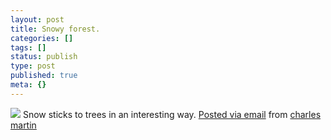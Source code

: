 ```yaml
---
layout: post
title: Snowy forest.
categories: []
tags: []
status: publish
type: post
published: true
meta: {}
---
```




[![](http://posterous.com/getfile/files.posterous.com/charlesmartin/XvnCgtehpwGlqFXnEysdlb0T1C3lSuRreBuj4k1BOGcBzdkoAaznpiQlpgGs/photo.jpg.scaled.500.jpg)](http://posterous.com/getfile/files.posterous.com/charlesmartin/rsySq5ksDoaGYDKqXyQDlEXyc09RJXinWieF6o3bgD4f6PXGM7RDsXRa8o0c/photo.jpg.scaled.1000.jpg) 
Snow sticks to trees in an interesting way. 
[Posted via email](http://posterous.com)  from 
[charles martin](http://charlesmartin.posterous.com/snowy-forest)
